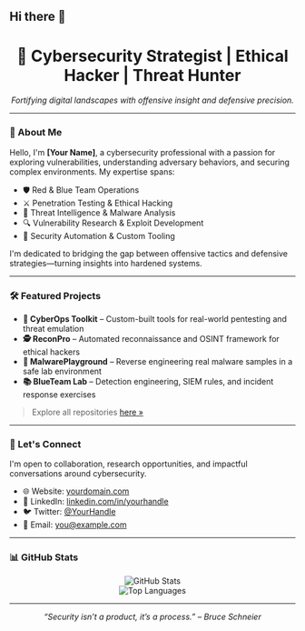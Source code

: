 ## Hi there 👋
<h1 align="center">🔐 Cybersecurity Strategist | Ethical Hacker | Threat Hunter</h1>
<p align="center">
  <em>Fortifying digital landscapes with offensive insight and defensive precision.</em>
</p>

---

### 🧬 About Me

Hello, I'm **[Your Name]**, a cybersecurity professional with a passion for exploring vulnerabilities, understanding adversary behaviors, and securing complex environments. My expertise spans:

- 🛡️ Red & Blue Team Operations  
- ⚔️ Penetration Testing & Ethical Hacking  
- 🧠 Threat Intelligence & Malware Analysis  
- 🔍 Vulnerability Research & Exploit Development  
- 🧰 Security Automation & Custom Tooling  

I'm dedicated to bridging the gap between offensive tactics and defensive strategies—turning insights into hardened systems.

---

### 🛠️ Featured Projects

- **🔧 CyberOps Toolkit** – Custom-built tools for real-world pentesting and threat emulation  
- **🕵️ ReconPro** – Automated reconnaissance and OSINT framework for ethical hackers  
- **📖 MalwarePlayground** – Reverse engineering real malware samples in a safe lab environment  
- **📚 BlueTeam Lab** – Detection engineering, SIEM rules, and incident response exercises  

> Explore all repositories [here »](https://github.com/your-username?tab=repositories)

---

### 📢 Let's Connect

I'm open to collaboration, research opportunities, and impactful conversations around cybersecurity.

- 🌐 Website: [yourdomain.com](https://yourdomain.com)  
- 💼 LinkedIn: [linkedin.com/in/yourhandle](https://linkedin.com/in/yourhandle)  
- 🐦 Twitter: [@YourHandle](https://twitter.com/YourHandle)  
- 📧 Email: [you@example.com](mailto:you@example.com)

---

### 📊 GitHub Stats

<p align="center">
  <img src="https://github-readme-stats.vercel.app/api?username=your-username&show_icons=true&theme=dracula" alt="GitHub Stats" />
  <br/>
  <img src="https://github-readme-stats.vercel.app/api/top-langs/?username=your-username&layout=compact&theme=dracula" alt="Top Languages" />
</p>

---

<p align="center">
  <em>“Security isn’t a product, it’s a process.” – Bruce Schneier</em>
</p>
